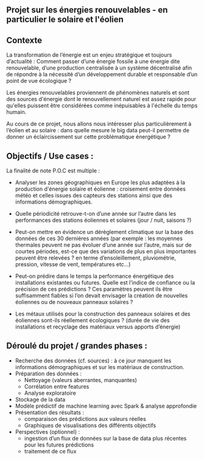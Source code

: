 ## Projet sur les énergies renouvelables - en particulier le solaire et l'éolien

## Contexte

La transformation de l’énergie est un enjeu stratégique et toujours d’actualité : Comment passer d’une énergie fossile à une énergie dite renouvelable, d’une production centralisée à un système décentralisé afin de répondre à la nécessité d’un développement durable et responsable d’un point de vue écologique ? 

Les énergies renouvelables proviennent de phénomènes naturels et sont des sources d'énergie dont le renouvellement naturel est assez rapide pour qu'elles puissent être considérées comme inépuisables à l'échelle du temps humain.

Au cours de ce projet, nous allons nous intéresser plus particulièrement à l’éolien et au solaire : dans quelle mesure le big data peut-il permettre de donner un éclaircissement sur cette problématique énergétique ?


## Objectifs / Use cases :

La finalité de note P.O.C est multiple :

-	Analyser les zones géographiques en Europe les plus adaptées à la production d'énergie solaire et éolienne : croisement entre données météo et celles issues des capteurs des stations ainsi que des informations démographiques.

-	Quelle périodicité retrouve-t-on d’une année sur l’autre dans les performances des stations éoliennes et solaires (jour / nuit, saisons ?)

-	Peut-on mettre en évidence un dérèglement climatique sur la base des données de ces 30 dernières années (par exemple : les moyennes thermales peuvent ne pas évoluer d’une année sur l’autre, mais sur de courtes périodes, est-ce que des variations de plus en plus importantes peuvent être relevées ? en terme d’ensoleillement, pluviométrie, pression, vitesse de vent, températures etc…)

-	Peut-on prédire dans le temps la performance énergétique des installations existantes ou futures. Quelle est l’indice de confiance ou la précision de ces prédictions ? Ces paramètres peuvent ils être suffisamment fiables si l’on devait envisager la création de nouvelles éoliennes ou de nouveaux panneaux solaires ?

-	Les métaux utilisés pour la construction des panneaux solaires et des éoliennes sont-ils réellement écologiques ? (durée de vie des installations et recyclage des matériaux versus apports d’énergie)


## Déroulé du projet / grandes phases : 

-	Recherche des données (cf. sources) : à ce jour manquent les informations démographiques et sur les matériaux de construction.
-	Préparation des données :
    - Nettoyage (valeurs aberrantes, manquantes)
    -	Corrélation entre features
    -	Analyse exploratoire
-	Stockage de la data
-	Modèle prédictif de machine learning avec Spark & analyse approfondie
-	Présentation des résultats :
    -	comparaison des prédictions aux valeurs réelles
    -	Graphiques de visualisations des différents objectifs 
-	Perspectives (optionnel) :
    -	ingestion d’un flux de données sur la base de data plus récentes pour les futures prédictions
    -	traitement de ce flux
